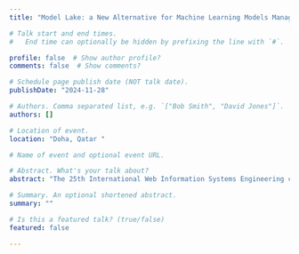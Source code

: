 ```yaml
---
title: "Model Lake: a New Alternative for Machine Learning Models Management and Governance"

# Talk start and end times.
#   End time can optionally be hidden by prefixing the line with `#`.

profile: false  # Show author profile?
comments: false  # Show comments?

# Schedule page publish date (NOT talk date).
publishDate: "2024-11-28"

# Authors. Comma separated list, e.g. `["Bob Smith", "David Jones"]`.
authors: []

# Location of event.
location: "Doha, Qatar "

# Name of event and optional event URL.

# Abstract. What's your talk about?
abstract: "The 25th International Web Information Systems Engineering conference"

# Summary. An optional shortened abstract.
summary: ""

# Is this a featured talk? (true/false)
featured: false

---
```



